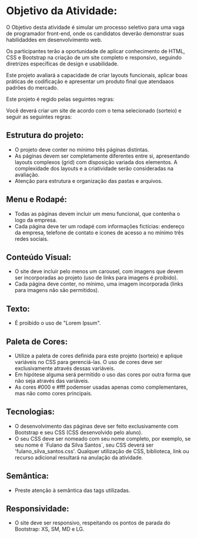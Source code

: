 <h1>Objetivo da Atividade:</h1>

O Objetivo desta atividade é simular um processo seletivo para uma vaga de programador front-end, onde os candidatos deverão demonstrar suas habilidaddes em desenvolvimento web.

Os participantes terão a oportunidade de aplicar conhecimento de HTML, CSS e Bootstrap na criação de um site completo e responsivo, seguindo diretrizes específicas de design e usabilidade.

Este projeto avaliará a capacidade de criar layouts funcionais, aplicar boas práticas de codificação e apresentar um produto final que atendaaos padrões do mercado.

Este projeto é regido pelas seguintes regras:

Você deverá criar um site de acordo com o tema selecionado (sorteio) e seguir as seguintes regras:

<h2>Estrutura do projeto:</h2>

- O projeto deve conter no mínimo três páginas distintas.
- As páginas devem ser completamente diferentes entre si, apresentando layouts complexos (grid) com disposição variada dos elementos. A complexidade dos layouts e a criatividade serâo consideradas na avaliação.
- Atenção para estrutura e organização das pastas e arquivos.

<h2>Menu e Rodapé:</h2>

- Todas as páginas devem incluir um menu funcional, que contenha o logo da empresa.
- Cada página deve ter um rodapé com informações fictícias: endereço da empresa, telefone de contato e ícones de acesso a no mínimo três redes sociais.

<h2>Conteúdo Visual:</h2>

- O site deve incluir pelo menos um carousel, com imagens que devem ser incorporadas ao projeto (uso de links para imagens é proibido).
- Cada página deve conter, no mínimo, uma imagem incorporada (links para imagens não são permitidos).

<h2>Texto:</h2>

- É proibido o uso de "Lorem Ipsum".

<h2>Paleta de Cores:</h2>

- Utilize a paleta de cores definida para este projeto (sorteio) e aplique variáveis no CSS para gerenciá-las. O uso de cores deve ser exclusivamente através dessas variáveis.
- Em hipótese alguma será permitido o uso das cores por outra forma que não seja através das variáveis.
- As cores #000 e #fff podemser usadas apenas como complementares, mas não como cores principais.

<h2>Tecnologias:</h2>

- O desenvolvimento das páginas deve ser feito exclusivamente com Bootstrap e seu CSS (CSS desenvolvido pelo aluno).
- O seu CSS deve ser nomeado com seu nome completo, por exemplo, se seu nome é ´Fulano da Silva Santos´, seu CSS deverá ser 'fulano_silva_santos.css'. Qualquer utilização de CSS, biblioteca, link ou recurso adicional resultará na anulação da atividade.

<h2>Semântica:</h2>

- Preste atenção à semântica das tags utilizadas.

<h2>Responsividade:</h2>

- O site deve ser responsivo, respeitando os pontos de parada do Bootstrap: XS, SM, MD e LG.
